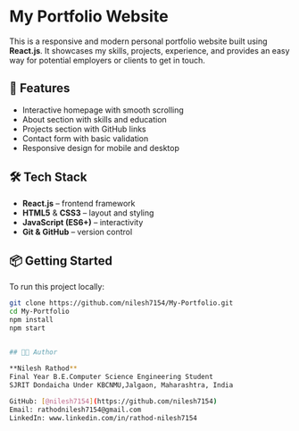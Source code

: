 # My Portfolio Website

This is a responsive and modern personal portfolio website built using **React.js**.
It showcases my skills, projects, experience, and provides an easy way for potential employers or clients to get in touch.

## 🚀 Features

- Interactive homepage with smooth scrolling
- About section with skills and education
- Projects section with GitHub links
- Contact form with basic validation
- Responsive design for mobile and desktop

## 🛠️ Tech Stack

- **React.js** – frontend framework
- **HTML5** & **CSS3** – layout and styling
- **JavaScript (ES6+)** – interactivity
- **Git & GitHub** – version control



## 📦 Getting Started

To run this project locally:

```bash
git clone https://github.com/nilesh7154/My-Portfolio.git
cd My-Portfolio
npm install
npm start


## 👨‍💻 Author

**Nilesh Rathod**  
Final Year B.E.Computer Science Engineering Student
SJRIT Dondaicha Under KBCNMU,Jalgaon, Maharashtra, India   
  
GitHub: [@nilesh7154](https://github.com/nilesh7154)
Email: rathodnilesh7154@gmail.com
LinkedIn: www.linkedin.com/in/rathod-nilesh7154



